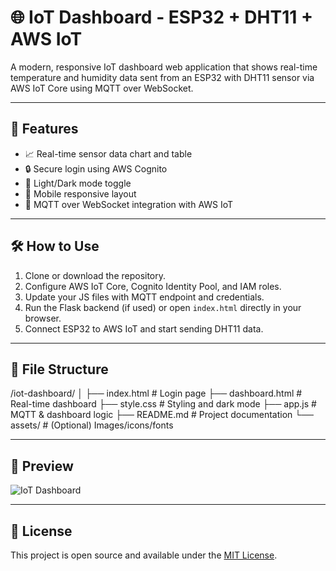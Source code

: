 # 🌐 IoT Dashboard - ESP32 + DHT11 + AWS IoT

A modern, responsive IoT dashboard web application that shows real-time temperature and humidity data sent from an ESP32 with DHT11 sensor via AWS IoT Core using MQTT over WebSocket.

---

## 🚀 Features

- 📈 Real-time sensor data chart and table
- 🔒 Secure login using AWS Cognito
- 🌙 Light/Dark mode toggle
- 📱 Mobile responsive layout
- 🧠 MQTT over WebSocket integration with AWS IoT

---

## 🛠️ How to Use

1. Clone or download the repository.
2. Configure AWS IoT Core, Cognito Identity Pool, and IAM roles.
3. Update your JS files with MQTT endpoint and credentials.
4. Run the Flask backend (if used) or open `index.html` directly in your browser.
5. Connect ESP32 to AWS IoT and start sending DHT11 data.

---

## 📁 File Structure

/iot-dashboard/
│
├── index.html # Login page
├── dashboard.html # Real-time dashboard
├── style.css # Styling and dark mode
├── app.js # MQTT & dashboard logic
├── README.md # Project documentation
└── assets/ # (Optional) Images/icons/fonts




---

## 📸 Preview

![IoT Dashboard](https://via.placeholder.com/800x400.png?text=IoT+Dashboard+Preview)

---

## 📜 License

This project is open source and available under the [MIT License](LICENSE).
